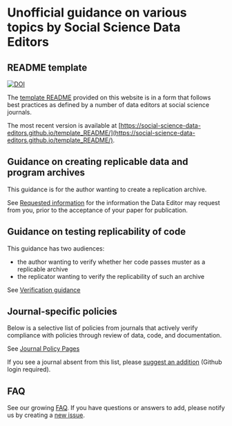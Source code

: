 # Unofficial guidance on various topics by Social Science Data Editors


## README template

[![DOI](https://zenodo.org/badge/DOI/10.5281/zenodo.4319999.svg)](https://doi.org/10.5281/zenodo.4319999)

The [template README](https://social-science-data-editors.github.io/template_README/) provided on this website is in a form that follows best practices as defined by a number of data editors at social science journals. 

The most recent version is available at [https://social-science-data-editors.github.io/template_README/](https://social-science-data-editors.github.io/template_README/).

## Guidance on creating replicable data and program archives
This guidance is for the author wanting to create a replication archive.

See [Requested information](Requested_information.md) for the information the Data Editor may request from you, prior to the acceptance of your paper for publication.

## Guidance on testing replicability of code

This guidance has two audiences:
 - the author wanting to verify whether her code passes muster as a replicable archive
 - the replicator wanting to verify the replicability of such an archive

See [Verification guidance](Verification_guidance.md) 

## Journal-specific policies

Below is a selective list of policies from journals that actively verify compliance with policies through review of data, code, and documentation. 

See [Journal Policy Pages](journal-policies.md)

If you see a journal absent from this list, please [suggest an addition](https://github.com/social-science-data-editors/guidance/edit/master/journal-policies.md) (Github login required).

## FAQ

See our growing [FAQ](FAQ.md). If you have questions or answers to add, please notify us by creating a [new issue](https://github.com/social-science-data-editors/guidance/issues/new).
